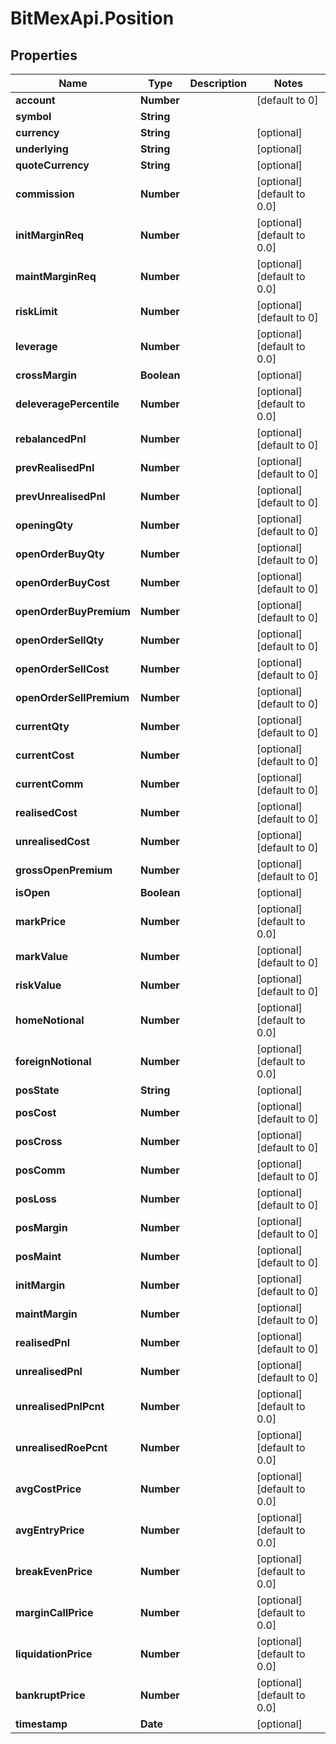 # BitMexApi.Position

## Properties
Name | Type | Description | Notes
------------ | ------------- | ------------- | -------------
**account** | **Number** |  | [default to 0]
**symbol** | **String** |  | 
**currency** | **String** |  | [optional] 
**underlying** | **String** |  | [optional] 
**quoteCurrency** | **String** |  | [optional] 
**commission** | **Number** |  | [optional] [default to 0.0]
**initMarginReq** | **Number** |  | [optional] [default to 0.0]
**maintMarginReq** | **Number** |  | [optional] [default to 0.0]
**riskLimit** | **Number** |  | [optional] [default to 0]
**leverage** | **Number** |  | [optional] [default to 0.0]
**crossMargin** | **Boolean** |  | [optional] 
**deleveragePercentile** | **Number** |  | [optional] [default to 0.0]
**rebalancedPnl** | **Number** |  | [optional] [default to 0]
**prevRealisedPnl** | **Number** |  | [optional] [default to 0]
**prevUnrealisedPnl** | **Number** |  | [optional] [default to 0]
**openingQty** | **Number** |  | [optional] [default to 0]
**openOrderBuyQty** | **Number** |  | [optional] [default to 0]
**openOrderBuyCost** | **Number** |  | [optional] [default to 0]
**openOrderBuyPremium** | **Number** |  | [optional] [default to 0]
**openOrderSellQty** | **Number** |  | [optional] [default to 0]
**openOrderSellCost** | **Number** |  | [optional] [default to 0]
**openOrderSellPremium** | **Number** |  | [optional] [default to 0]
**currentQty** | **Number** |  | [optional] [default to 0]
**currentCost** | **Number** |  | [optional] [default to 0]
**currentComm** | **Number** |  | [optional] [default to 0]
**realisedCost** | **Number** |  | [optional] [default to 0]
**unrealisedCost** | **Number** |  | [optional] [default to 0]
**grossOpenPremium** | **Number** |  | [optional] [default to 0]
**isOpen** | **Boolean** |  | [optional] 
**markPrice** | **Number** |  | [optional] [default to 0.0]
**markValue** | **Number** |  | [optional] [default to 0]
**riskValue** | **Number** |  | [optional] [default to 0]
**homeNotional** | **Number** |  | [optional] [default to 0.0]
**foreignNotional** | **Number** |  | [optional] [default to 0.0]
**posState** | **String** |  | [optional] 
**posCost** | **Number** |  | [optional] [default to 0]
**posCross** | **Number** |  | [optional] [default to 0]
**posComm** | **Number** |  | [optional] [default to 0]
**posLoss** | **Number** |  | [optional] [default to 0]
**posMargin** | **Number** |  | [optional] [default to 0]
**posMaint** | **Number** |  | [optional] [default to 0]
**initMargin** | **Number** |  | [optional] [default to 0]
**maintMargin** | **Number** |  | [optional] [default to 0]
**realisedPnl** | **Number** |  | [optional] [default to 0]
**unrealisedPnl** | **Number** |  | [optional] [default to 0]
**unrealisedPnlPcnt** | **Number** |  | [optional] [default to 0.0]
**unrealisedRoePcnt** | **Number** |  | [optional] [default to 0.0]
**avgCostPrice** | **Number** |  | [optional] [default to 0.0]
**avgEntryPrice** | **Number** |  | [optional] [default to 0.0]
**breakEvenPrice** | **Number** |  | [optional] [default to 0.0]
**marginCallPrice** | **Number** |  | [optional] [default to 0.0]
**liquidationPrice** | **Number** |  | [optional] [default to 0.0]
**bankruptPrice** | **Number** |  | [optional] [default to 0.0]
**timestamp** | **Date** |  | [optional] 


